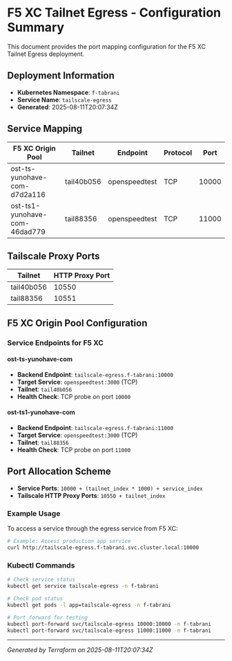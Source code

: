 # F5 XC Tailnet Egress - Configuration Summary

This document provides the port mapping configuration for the F5 XC Tailnet Egress deployment.

## Deployment Information

- **Kubernetes Namespace**: `f-tabrani`
- **Service Name**: `tailscale-egress`
- **Generated**: 2025-08-11T20:07:34Z

## Service Mapping

| F5 XC Origin Pool | Tailnet | Endpoint | Protocol | Port |
|-------------------|---------|----------|----------|------|
| ost-ts-yunohave-com-d7d2a116 | tail40b056 | openspeedtest | TCP | 10000 |
| ost-ts1-yunohave-com-46dad779 | tail88356 | openspeedtest | TCP | 11000 |

## Tailscale Proxy Ports

| Tailnet | HTTP Proxy Port |
|---------|-----------------|
| tail40b056 | 10550 |
| tail88356 | 10551 |

## F5 XC Origin Pool Configuration

### Service Endpoints for F5 XC

#### ost-ts-yunohave-com

- **Backend Endpoint**: `tailscale-egress.f-tabrani:10000`
- **Target Service**: `openspeedtest:3000` (TCP)
- **Tailnet**: `tail40b056`
- **Health Check**: TCP probe on port `10000`

#### ost-ts1-yunohave-com

- **Backend Endpoint**: `tailscale-egress.f-tabrani:11000`
- **Target Service**: `openspeedtest:3000` (TCP)
- **Tailnet**: `tail88356`
- **Health Check**: TCP probe on port `11000`


## Port Allocation Scheme

- **Service Ports**: `10000 + (tailnet_index * 1000) + service_index`
- **Tailscale HTTP Proxy Ports**: `10550 + tailnet_index`

### Example Usage

To access a service through the egress service from F5 XC:

```bash
# Example: Access production app service
curl http://tailscale-egress.f-tabrani.svc.cluster.local:10000
```

### Kubectl Commands

```bash
# Check service status
kubectl get service tailscale-egress -n f-tabrani

# Check pod status
kubectl get pods -l app=tailscale-egress -n f-tabrani

# Port forward for testing
kubectl port-forward svc/tailscale-egress 10000:10000 -n f-tabrani
kubectl port-forward svc/tailscale-egress 11000:11000 -n f-tabrani
```

---
*Generated by Terraform on 2025-08-11T20:07:34Z*
